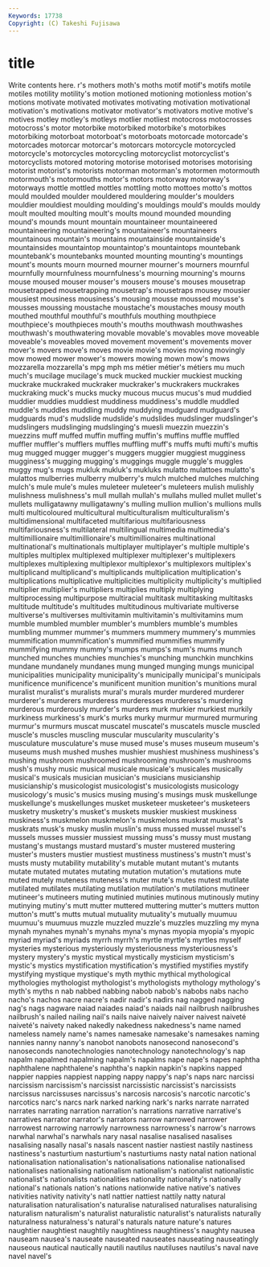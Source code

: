 ```yaml
---
Keywords: 17738 
Copyright: (C) Takeshi Fujisawa
---
```


# title

Write contents here.
r's mothers
moth's moths motif motif's motifs motile motiles motility motility's motion
motioned motioning motionless motion's motions motivate motivated motivates motivating motivation
motivational motivation's motivations motivator motivator's motivators motive motive's motives motley
motley's motleys motlier motliest motocross motocrosses motocross's motor motorbike motorbiked
motorbike's motorbikes motorbiking motorboat motorboat's motorboats motorcade motorcade's motorcades motorcar
motorcar's motorcars motorcycle motorcycled motorcycle's motorcycles motorcycling motorcyclist motorcyclist's motorcyclists
motored motoring motorise motorised motorises motorising motorist motorist's motorists motorman
motorman's motormen motormouth motormouth's motormouths motor's motors motorway motorway's motorways
mottle mottled mottles mottling motto mottoes motto's mottos mould moulded
moulder mouldered mouldering moulder's moulders mouldier mouldiest moulding moulding's mouldings
mould's moulds mouldy moult moulted moulting moult's moults mound mounded
mounding mound's mounds mount mountain mountaineer mountaineered mountaineering mountaineering's mountaineer's
mountaineers mountainous mountain's mountains mountainside mountainside's mountainsides mountaintop mountaintop's mountaintops
mountebank mountebank's mountebanks mounted mounting mounting's mountings mount's mounts mourn
mourned mourner mourner's mourners mournful mournfully mournfulness mournfulness's mourning mourning's
mourns mouse moused mouser mouser's mousers mouse's mouses mousetrap mousetrapped
mousetrapping mousetrap's mousetraps mousey mousier mousiest mousiness mousiness's mousing mousse
moussed mousse's mousses moussing moustache moustache's moustaches mousy mouth mouthed
mouthful mouthful's mouthfuls mouthing mouthpiece mouthpiece's mouthpieces mouth's mouths mouthwash
mouthwashes mouthwash's mouthwatering movable movable's movables move moveable moveable's moveables
moved movement movement's movements mover mover's movers move's moves movie
movie's movies moving movingly mow mowed mower mower's mowers mowing
mown mow's mows mozzarella mozzarella's mpg mph ms métier métier's
métiers mu much much's mucilage mucilage's muck mucked muckier muckiest
mucking muckrake muckraked muckraker muckraker's muckrakers muckrakes muckraking muck's mucks
mucky mucous mucus mucus's mud muddied muddier muddies muddiest muddiness
muddiness's muddle muddled muddle's muddles muddling muddy muddying mudguard mudguard's
mudguards mud's mudslide mudslide's mudslides mudslinger mudslinger's mudslingers mudslinging mudslinging's
muesli muezzin muezzin's muezzins muff muffed muffin muffing muffin's muffins
muffle muffled muffler muffler's mufflers muffles muffling muff's muffs mufti
mufti's muftis mug mugged mugger mugger's muggers muggier muggiest mugginess
mugginess's mugging mugging's muggings muggle muggle's muggles muggy mug's mugs
mukluk mukluk's mukluks mulatto mulattoes mulatto's mulattos mulberries mulberry mulberry's
mulch mulched mulches mulching mulch's mule mule's mules muleteer muleteer's
muleteers mulish mulishly mulishness mulishness's mull mullah mullah's mullahs mulled
mullet mullet's mullets mulligatawny mulligatawny's mulling mullion mullion's mullions mulls
multi multicoloured multicultural multiculturalism multiculturalism's multidimensional multifaceted multifarious multifariousness multifariousness's
multilateral multilingual multimedia multimedia's multimillionaire multimillionaire's multimillionaires multinational multinational's multinationals
multiplayer multiplayer's multiple multiple's multiples multiplex multiplexed multiplexer multiplexer's multiplexers
multiplexes multiplexing multiplexor multiplexor's multiplexors multiplex's multiplicand multiplicand's multiplicands multiplication
multiplication's multiplications multiplicative multiplicities multiplicity multiplicity's multiplied multiplier multiplier's multipliers
multiplies multiply multiplying multiprocessing multipurpose multiracial multitask multitasking multitasks multitude
multitude's multitudes multitudinous multivariate multiverse multiverse's multiverses multivitamin multivitamin's multivitamins
mum mumble mumbled mumbler mumbler's mumblers mumble's mumbles mumbling mummer
mummer's mummers mummery mummery's mummies mummification mummification's mummified mummifies mummify
mummifying mummy mummy's mumps mumps's mum's mums munch munched munches
munchies munchies's munching munchkin munchkins mundane mundanely mundanes mung munged
munging mungs municipal municipalities municipality municipality's municipally municipal's municipals munificence
munificence's munificent munition munition's munitions mural muralist muralist's muralists mural's
murals murder murdered murderer murderer's murderers murderess murderesses murderess's murdering
murderous murderously murder's murders murk murkier murkiest murkily murkiness murkiness's
murk's murks murky murmur murmured murmuring murmur's murmurs muscat muscatel
muscatel's muscatels muscle muscled muscle's muscles muscling muscular muscularity muscularity's
musculature musculature's muse mused muse's muses museum museum's museums mush
mushed mushes mushier mushiest mushiness mushiness's mushing mushroom mushroomed mushrooming
mushroom's mushrooms mush's mushy music musical musicale musicale's musicales musically
musical's musicals musician musician's musicians musicianship musicianship's musicologist musicologist's musicologists
musicology musicology's music's musics musing musing's musings musk muskellunge muskellunge's
muskellunges musket musketeer musketeer's musketeers musketry musketry's musket's muskets muskier
muskiest muskiness muskiness's muskmelon muskmelon's muskmelons muskrat muskrat's muskrats musk's
musky muslin muslin's muss mussed mussel mussel's mussels musses mussier
mussiest mussing muss's mussy must mustang mustang's mustangs mustard mustard's
muster mustered mustering muster's musters mustier mustiest mustiness mustiness's mustn't
must's musts musty mutability mutability's mutable mutant mutant's mutants mutate
mutated mutates mutating mutation mutation's mutations mute muted mutely muteness
muteness's muter mute's mutes mutest mutilate mutilated mutilates mutilating mutilation
mutilation's mutilations mutineer mutineer's mutineers muting mutinied mutinies mutinous mutinously
mutiny mutinying mutiny's mutt mutter muttered muttering mutter's mutters mutton
mutton's mutt's mutts mutual mutuality mutuality's mutually muumuu muumuu's muumuus
muzzle muzzled muzzle's muzzles muzzling my myna mynah mynahes mynah's
mynahs myna's mynas myopia myopia's myopic myriad myriad's myriads myrrh
myrrh's myrtle myrtle's myrtles myself mysteries mysterious mysteriously mysteriousness mysteriousness's
mystery mystery's mystic mystical mystically mysticism mysticism's mystic's mystics mystification
mystification's mystified mystifies mystify mystifying mystique mystique's myth mythic mythical
mythological mythologies mythologist mythologist's mythologists mythology mythology's myth's myths n
nab nabbed nabbing nabob nabob's nabobs nabs nacho nacho's nachos
nacre nacre's nadir nadir's nadirs nag nagged nagging nag's nags
nagware naiad naiades naiad's naiads nail nailbrush nailbrushes nailbrush's nailed
nailing nail's nails naive naively naiver naivest naiveté naiveté's naivety
naked nakedly nakedness nakedness's name named nameless namely name's names
namesake namesake's namesakes naming nannies nanny nanny's nanobot nanobots nanosecond
nanosecond's nanoseconds nanotechnologies nanotechnology nanotechnology's nap napalm napalmed napalming napalm's
napalms nape nape's napes naphtha naphthalene naphthalene's naphtha's napkin napkin's
napkins napped nappier nappies nappiest napping nappy nappy's nap's naps
narc narcissi narcissism narcissism's narcissist narcissistic narcissist's narcissists narcissus narcissuses
narcissus's narcosis narcosis's narcotic narcotic's narcotics narc's narcs nark narked
narking nark's narks narrate narrated narrates narrating narration narration's narrations
narrative narrative's narratives narrator narrator's narrators narrow narrowed narrower narrowest
narrowing narrowly narrowness narrowness's narrow's narrows narwhal narwhal's narwhals nary
nasal nasalise nasalised nasalises nasalising nasally nasal's nasals nascent nastier
nastiest nastily nastiness nastiness's nasturtium nasturtium's nasturtiums nasty natal nation
national nationalisation nationalisation's nationalisations nationalise nationalised nationalises nationalising nationalism nationalism's
nationalist nationalistic nationalist's nationalists nationalities nationality nationality's nationally national's nationals
nation's nations nationwide native native's natives nativities nativity nativity's natl
nattier nattiest nattily natty natural naturalisation naturalisation's naturalise naturalised naturalises
naturalising naturalism naturalism's naturalist naturalistic naturalist's naturalists naturally naturalness naturalness's
natural's naturals nature nature's natures naughtier naughtiest naughtily naughtiness naughtiness's
naughty nausea nauseam nausea's nauseate nauseated nauseates nauseating nauseatingly nauseous
nautical nautically nautili nautilus nautiluses nautilus's naval nave navel navel's
